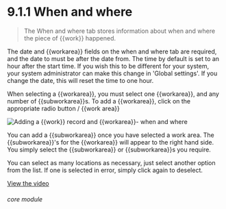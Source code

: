 # 9.1.1    When and where

> The When and where tab stores information about when and where the piece of {{work}} happened. 

The date and {{workarea}} fields on the when and where tab are required, and the date to must be after the date from. The time by default is set to an hour after the start time. If you wish this to be different for your system, your system administrator can make this change in 'Global settings'.  If you change the date, this will reset the time to one hour.

When selecting a {{workarea}}, you must select one {{workarea}}, and any number of {{subworkarea}}s. To add a {{workarea}}, click on the appropriate radio button / {{work area}}

![Adding a {{work}} record and {{workarea}}- when and where]({{imgpath}}55a.png)

You can add a {{subworkarea}} once you have selected a work area.  The {{subworkarea}}'s for the {{workarea}} will appear to the right hand side.  You simply select the {{subworkarea}} or {{subworkarea}}s you require.

You can select as many locations as necessary, just select another option from the list. If one is selected in error, simply click again to deselect. 

[View the video](/help/video/id/9)
###### core module

